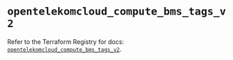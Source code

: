 # `opentelekomcloud_compute_bms_tags_v2`

Refer to the Terraform Registry for docs: [`opentelekomcloud_compute_bms_tags_v2`](https://registry.terraform.io/providers/opentelekomcloud/opentelekomcloud/1.36.10/docs/resources/compute_bms_tags_v2).
